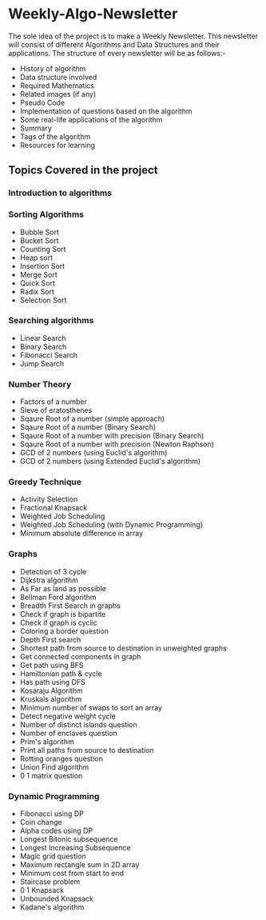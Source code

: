 # Weekly-Algo-Newsletter

The sole idea of the project is to make a Weekly Newsletter. This newsletter will consist of different Algorithms and Data Structures and their applications. The structure of every newsletter will be as follows:-

- History of algorithm
- Data structure involved
- Required Mathematics
- Related images (if any)
- Pseudo Code
- Implementation of questions based on the algorithm
- Some real-life applications of the algorithm
- Summary
- Tags of the algorithm
- Resources for learning

## Topics Covered in the project

### Introduction to algorithms

### Sorting Algorithms
- Bubble Sort
- Bucket Sort
- Counting Sort
- Heap sort
- Insertion Sort
- Merge Sort
- Quick Sort
- Radix Sort
- Selection Sort

### Searching algorithms
- Linear Search
- Binary Search
- Fibonacci Search
- Jump Search

### Number Theory
- Factors of a number
- Sieve of eratosthenes
- Sqaure Root of a number (simple approach) 
- Sqaure Root of a number (Binary Search) 
- Sqaure Root of a number with precision (Binary Search) 
- Sqaure Root of a number with precision (Newton Raphson) 
- GCD of 2 numbers (using Euclid's algorithm)
- GCD of 2 numbers (using Extended Euclid's algorithm)

### Greedy Technique
- Activity Selection 
- Fractional Knapsack 
- Weighted Job Scheduling
- Weighted Job Scheduling (with Dynamic Programming)
- Minimum absolute difference in array

### Graphs
- Detection of 3 cycle
- Dijkstra algorithm
- As Far as land as possible
- Bellman Ford algorithm
- Breadth First Search in graphs
- Check if graph is bipartite
- Check if graph is cyclic
- Coloring a border question
- Depth First search
- Shortest path from source to destination in unweighted graphs
- Get connected components in graph
- Get path using BFS
- Hamiltonian path & cycle
- Has path using DFS
- Kosaraju Algorithm
- Kruskals algorithm
- Minimum number of swaps to sort an array
- Detect negative weight cycle
- Number of distinct islands question
- Number of enclaves question
- Prim's algorithm
- Print all paths from source to destination
- Rotting oranges question
- Union Find algorithm
- 0 1 matrix question

### Dynamic Programming
- Fibonacci using DP
- Coin change
- Alpha codes using DP
- Longest Bitonic subsequence
- Longest Increasing Subsequence
- Magic grid question
- Maximum rectangle sum in 2D array
- Minimum cost from start to end
- Staircase problem
- 0 1 Knapsack
- Unbounded Knapsack
- Kadane's algorithm
















